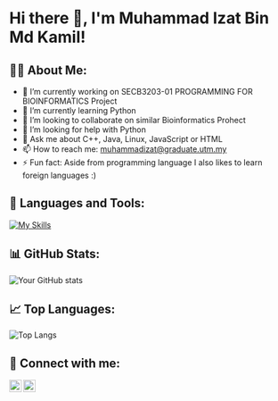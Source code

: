 # Hi there 👋, I'm Muhammad Izat Bin Md Kamil!

## 👨‍💻 About Me:

- 🔭 I’m currently working on SECB3203-01 PROGRAMMING FOR BIOINFORMATICS Project
- 🌱 I’m currently learning Python
- 👯 I’m looking to collaborate on similar Bioinformatics Prohect
- 🤔 I’m looking for help with Python
- 💬 Ask me about C++, Java, Linux, JavaScript or HTML
- 📫 How to reach me: muhammadizat@graduate.utm.my
- ⚡ Fun fact: Aside from programming language I also likes to learn foreign languages :)

## 🚀 Languages and Tools:

[![My Skills](https://skills.thijs.gg/icons?i=js,html,css,python,java,ruby,go,swift,php,mysql,postgres,mongodb,git)](https://skills.thijs.gg)

## 📊 GitHub Stats:

![Your GitHub stats](https://github-readme-stats.vercel.app/api?username=your_username&show_icons=true&theme=tokyonight)

## 📈 Top Languages:

![Top Langs](https://github-readme-stats.vercel.app/api/top-langs/?username=your_username&theme=tokyonight)

## 🤝 Connect with me:

[<img align="left" alt="your_username | LinkedIn" width="22px" src="https://raw.githubusercontent.com/aemmadi/aemmadi/master/icons/linkedin.png" />][linkedin]
[<img align="left" alt="your_username | Twitter" width="22px" src="https://raw.githubusercontent.com/aemmadi/aemmadi/master/icons/twitter.png" />][twitter]

[linkedin]: https://linkedin.com/in/your_username
[twitter]: https://twitter.com/your_username

